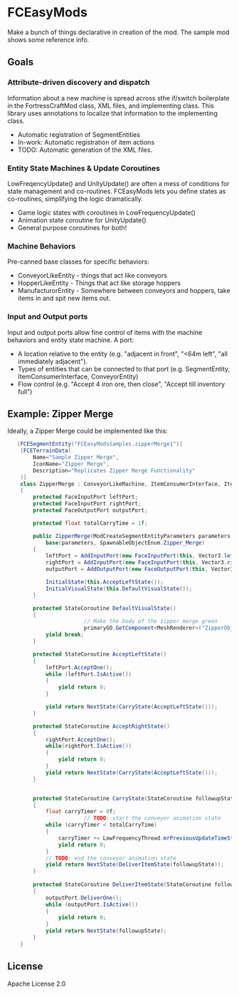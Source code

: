 # FCEasyMods

Make a bunch of things declarative in creation of the mod.  The sample mod shows some reference info.

## Goals

### Attribute-driven discovery and dispatch
Information about a new machine is spread across sthe if/switch boilerplate in the FortressCraftMod class, XML files, and implementing class.  This library uses annotations to localize that information to the implementing class.

* Automatic registration of SegmentEntities
* In-work: Automatic registration of item actions
* TODO: Automatic generation of the XML files.  

### Entity State Machines & Update Coroutines

LowFreqencyUpdate() and UnityUpdate() are often a mess of conditions for state management and co-routines.  FCEasyMods lets you define states as co-routines, simplifying the logic dramatically.

* Game logic states with coroutines in LowFrequencyUpdate()
* Animation state coroutine for UnityUpdate()
* General purpose coroutines for both!

### Machine Behaviors
Pre-canned base classes for specific behaviors:

* ConveyorLikeEntity - things that act like conveyors
* HopperLikeEntity - Things that act like storage hoppers
* ManufacturorEntity - Somewhere between conveyors and hoppers, take items in and spit new items out.

### Input and Output ports
Input and output ports allow fine control of items with the machine behaviors and entity state machine.  A port:

* A location relative to the entity (e.g. "adjacent in front", "<64m left", "all immediately adjacent").
* Types of entities that can be connected to that port (e.g. SegmentEntity, ItemConsumerInterface, ConveyorEntity)
* Flow control (e.g. "Accept 4 iron ore, then close", "Accept till inventory full")

## Example: Zipper Merge
Ideally, a Zipper Merge could be implemented like this:

```csharp
   [FCESegmentEntity("FCEasyModsSamples.zipperMerge1")]
    [FCETerrainData(
        Name="Sample Zipper Merge",
		IconName="Zipper Merge",
	    Description="Replicates Zipper Merge Functionality"
    )]
    class ZipperMerge : ConveyorLikeMachine, ItemConsumerInterface, ItemSupplierInterface
    {
        protected FaceInputPort leftPort;
        protected FaceInputPort rightPort;
        protected FaceOutputPort outputPort;

        protected float totalCarryTime = 1f;

        public ZipperMerge(ModCreateSegmentEntityParameters parameters) :
            base(parameters, SpawnableObjectEnum.Zipper_Merge)
        {
            leftPort = AddInputPort(new FaceInputPort(this, Vector3.left));
            rightPort = AddInputPort(new FaceInputPort(this, Vector3.right));
            outputPort = AddOutputPort(new FaceOutputPort(this, Vector3.forward));

            InitialState(this.AcceptLeftState());
            InitialVisualState(this.DefaultVisualState());            
        }

        protected StateCoroutine DefaultVisualState()
        {
						// Make the body of the zipper merge green
						primaryGO.GetComponent<MeshRenderer>("ZipperObject")?.material.SetColor("_Color", Color.green);
            yield break;
        }

        protected StateCoroutine AcceptLeftState()
        {
            leftPort.AcceptOne();
            while (leftPort.IsActive())
            {
                yield return 0;
            }

            yield return NextState(CarryState(AcceptLeftState()));
        }

        protected StateCoroutine AcceptRightState()
        {
            rightPort.AcceptOne();
            while(rightPort.IsActive())
            {
                yield return 0;
            }
            yield return NextState(CarryState(AcceptLeftState()));
        }


        protected StateCoroutine CarryState(StateCoroutine followupState)
        {
            float carryTimer = 0f;
						// TODO: start the conveyor animation state
            while (carryTimer < totalCarryTime)
            {
                carryTimer += LowFrequencyThread.mrPreviousUpdateTimeStep;
                yield return 0;
            }
            // TODO: end the conveyor animation state
            yield return NextState(DeliverItemState(followupState));
        }
        
        protected StateCoroutine DeliverItemState(StateCoroutine followupState)
        {
            outputPort.DeliverOne();
            while (outputPort.IsActive())
            {
                yield return 0;
            }
            yield return NextState(followupState);
        }
    }
```

## License

Apache License 2.0
